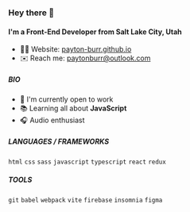 ### Hey there 👋

#### I'm a Front-End Developer from Salt Lake City, Utah

- 👨‍💻 Website: [payton-burr.github.io](https://payton-burr.github.io/)
- ✉️ Reach me: [paytonburr@outlook.com](paytonburr@outlook.com)

##### BIO

- 📰 I'm currently open to work
- 📚 Learning all about **JavaScript**
- 🎧 Audio enthusiast

##### LANGUAGES / FRAMEWORKS
`html` `css` `sass` `javascript` `typescript` `react` `redux`

##### TOOLS
`git` `babel` `webpack` `vite` `firebase` `insomnia` `figma`
